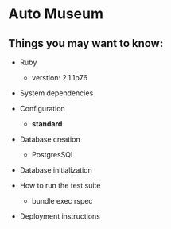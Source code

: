# Auto Museum

## Things you may want to know:

* Ruby
	* verstion: 2.1.1p76
* System dependencies

* Configuration
	* **standard**

* Database creation
	* PostgresSQL

* Database initialization

* How to run the test suite
	* bundle exec rspec

* Deployment instructions
